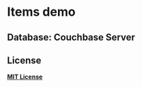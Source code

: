# Items demo

## Database: Couchbase Server

## License

**[MIT License](https://opensource.org/licenses/MIT)**
